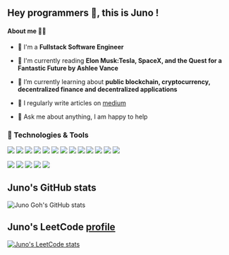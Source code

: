 ## Hey programmers 👋, this is Juno !
#### About me 👨‍💻

- 🏦 I'm a <b>Fullstack Software Engineer</b>

- 📖 I'm currently reading <b>Elon Musk:Tesla, SpaceX, and the Quest for a Fantastic Future by Ashlee Vance</b>

- 🔬 I’m currently learning about <b>public blockchain, cryptocurrency, decentralized finance and decentralized applications</b>

- 📝 I regularly write articles on [medium](https://medium.com/@juno.the.programmer)

- 💬 Ask me about anything, I am happy to help



### 🔧 Technologies & Tools
<p align="left"> 
<img src="https://img.shields.io/badge/JavaScript-323330?style=for-the-badge&logo=javascript&logoColor=F7DF1E">
<img src="https://img.shields.io/badge/TypeScript-007ACC?style=for-the-badge&logo=typescript&logoColor=white">
<img src="https://img.shields.io/badge/React-20232A?style=for-the-badge&logo=react&logoColor=61DAFB">
<img src="https://img.shields.io/badge/Vue.js-35495E?style=for-the-badge&logo=vuedotjs&logoColor=4FC08D">
<img src="https://img.shields.io/badge/storybook-FF4785?style=for-the-badge&logo=storybook&logoColor=white">
<img src="https://img.shields.io/badge/Ant%20Design-1890FF?style=for-the-badge&logo=antdesign&logoColor=white">
<img src="https://img.shields.io/badge/Babel-F9DC3E?style=for-the-badge&logo=babel&logoColor=white">
<img src="https://img.shields.io/badge/Bootstrap-563D7C?style=for-the-badge&logo=bootstrap&logoColor=white">
<img src="https://img.shields.io/badge/Cypress-17202C?style=for-the-badge&logo=cypress&logoColor=white">
<img src="https://img.shields.io/badge/Webpack-8DD6F9?style=for-the-badge&logo=Webpack&logoColor=white">
<img src="https://img.shields.io/badge/Yarn-2C8EBB?style=for-the-badge&logo=yarn&logoColor=white">
<img src="https://img.shields.io/badge/Vite-B73BFE?style=for-the-badge&logo=vite&logoColor=FFD62E">
<img src="https://img.shields.io/badge/Sass-CC6699?style=for-the-badge&logo=sass&logoColor=white">
<p>
<img src="https://img.shields.io/badge/PHP-777BB4?style=for-the-badge&logo=php&logoColor=white">
<img src="https://img.shields.io/badge/Laravel-FF2D20?style=for-the-badge&logo=laravel&logoColor=white">
<img src="https://img.shields.io/badge/Python-FFD43B?style=for-the-badge&logo=python&logoColor=blue">
<img src="https://img.shields.io/badge/Docker-2CA5E0?style=for-the-badge&logo=docker&logoColor=white">
<img src="https://img.shields.io/badge/kubernetes-326ce5.svg?&style=for-the-badge&logo=kubernetes&logoColor=white">

## Juno's GitHub stats
![Juno Goh's GitHub stats](https://github-readme-stats.vercel.app/api?username=juno-the-programmer&show_icons=true&theme=dark)

## Juno's LeetCode [profile](https://leetcode.com/junoinbox)
[![Juno's LeetCode stats](https://leetcode-stats-six.vercel.app/api?username=junoinbox&theme=dark)](https://leetcode.com/junoinbox)
